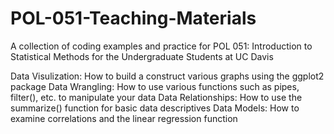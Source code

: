# POL-051-Teaching-Materials
A collection of coding examples and practice for POL 051: Introduction to Statistical Methods for the Undergraduate Students at UC Davis

Data Visulization: How to build a construct various graphs using the ggplot2 package
Data Wrangling: How to use various functions such as pipes, filter(), etc. to manipulate your data
Data Relationships: How to use the summarize() function for basic data descriptives
Data Models: How to examine correlations and the linear regression function
